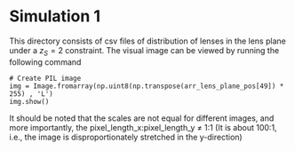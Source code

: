 # Simulation 1

This directory consists of csv files of distribution of lenses in the lens plane under a $z_S = 2$ constraint. The visual image can be viewed by running the following command
```
# Create PIL image
img = Image.fromarray(np.uint8(np.transpose(arr_lens_plane_pos[49]) * 255) , 'L')
img.show()
```
It should be noted that the scales are not equal for different images, and more importantly, the pixel_length_x:pixel_length_y $\neq$ 1:1 (It is about 100:1, i.e., the image is disproportionately stretched in the y-direction)
